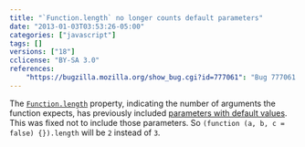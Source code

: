 ```yaml
---
title: "`Function.length` no longer counts default parameters"
date: "2013-01-03T03:53:26-05:00"
categories: ["javascript"]
tags: []
versions: ["18"]
cclicense: "BY-SA 3.0"
references:
    "https://bugzilla.mozilla.org/show_bug.cgi?id=777061": "Bug 777061 – Function .length property should not count rest parameters or parameters with default values"
---
```

The [`Function.length`](https://developer.mozilla.org/en-US/docs/Web/JavaScript/Reference/Global_Objects/Function/length) property, indicating the number of arguments the function expects, has previously included [parameters with default values](https://developer.mozilla.org/en-US/docs/Web/JavaScript/Reference/default_parameters). This was fixed not to include those parameters. So `(function (a, b, c = false) {}).length` will be `2` instead of `3`.
